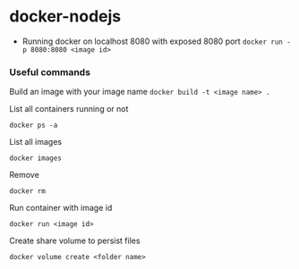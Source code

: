 # docker-nodejs

* Running docker on localhost 8080 with exposed 8080 port
`docker run -p 8080:8080 <image id>`

### Useful commands

Build an image with your image name
`docker build -t <image name> . `

List all containers running or not

`docker ps -a`

List all images

`docker images`

Remove

`docker rm`

Run container with image id

`docker run <image id>`

Create share volume to persist files

`docker volume create <folder name>`
